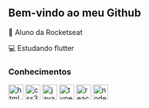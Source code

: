 ## Bem-vindo ao meu Github

🚀 Aluno da Rocketseat <br />

💻 Estudando flutter <br />


### Conhecimentos

<div style="display: inline-block">
  <img align="center" alt="html5" width="30" height"30" src="https://cdn.jsdelivr.net/gh/devicons/devicon/icons/html5/html5-original.svg" />
  <img align="center" alt="css3" width="30" height"30" src="https://cdn.jsdelivr.net/gh/devicons/devicon/icons/css3/css3-original.svg" />
  <img align="center" alt="javascript" width="30" height"30" src="https://cdn.jsdelivr.net/gh/devicons/devicon/icons/javascript/javascript-original.svg" />
  <img align="center" alt="typescript" width="30" height"30" src="https://cdn.jsdelivr.net/gh/devicons/devicon/icons/typescript/typescript-original.svg" />
  <img align="center" alt="react" width="30" height"30" src="https://cdn.jsdelivr.net/gh/devicons/devicon/icons/react/react-original.svg" />
  <img align="center" alt="nodejs" width="30" height"30" src="https://cdn.jsdelivr.net/gh/devicons/devicon/icons/nodejs/nodejs-original.svg" />
</div>
